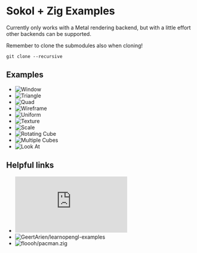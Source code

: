 # Sokol + Zig Examples

Currently only works with a Metal rendering backend, but with a little effort other backends can be supported.

Remember to clone the submodules also when cloning!

`git clone --recursive`

## Examples

- ![Window](src/window)
- ![Triangle](src/triangle)
- ![Quad](src/quad)
- ![Wireframe](src/wireframe)
- ![Uniform](src/uniform)
- ![Texture](src/texture)
- ![Scale](src/scale)
- ![Rotating Cube](src/rotating_cube)
- ![Multiple Cubes](src/multiple_cubes)
- ![Look At](src/look_at)

## Helpful links

- ![sokol_gfx.h](https://github.com/vlang/sokol/blob/master/sokol_gfx.h)
- ![GeertArien/learnopengl-examples](https://github.com/GeertArien/learnopengl-examples)
- ![floooh/pacman.zig](https://github.com/floooh/pacman.zig)